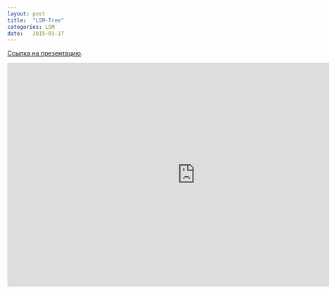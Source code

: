 ```yaml
---
layout: post
title:  "LSM-Tree"
categories: LSM
date:   2015-03-17
---
```


[Ссылка на презентацию][presentation].

<iframe width="854" height="510" src="https://www.youtube.com/embed/d5CkH-TVktI" frameborder="0" allowfullscreen></iframe>

[presentation]: {{site.baseurl}}/content/LSM.pptx
